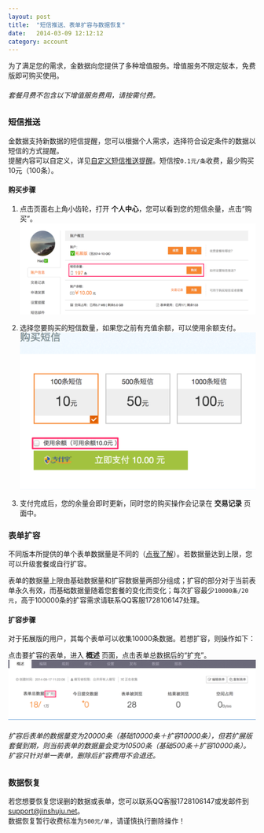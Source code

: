 ```yaml
---
layout: post
title:  "短信推送、表单扩容与数据恢复"
date:   2014-03-09 12:12:12
category: account
---
```


为了满足您的需求，金数据向您提供了多种增值服务。增值服务不限定版本，免费版即可购买使用。
###### 套餐月费不包含以下增值服务费用，请按需付费。

<h3 id="sms-push">短信推送</h3>

金数据支持新数据的短信提醒，您可以根据个人需求，选择符合设定条件的数据以短信的方式提醒。  
提醒内容可以自定义，详见[自定义短信推送提醒](sms-push.html)。短信按`0.1元/条`收费，最少购买10元（100条）。

#### 购买步骤

1. 点击页面右上角小齿轮，打开 **个人中心**，您可以看到您的短信余量，点击“购买”。
	![](/images/sms-recharge-1.png)

2. 选择您要购买的短信数量，如果您之前有充值余额，可以使用余额支付。
	![](/images/sms-recharge-2.png)

3. 支付完成后，您的余量会即时更新，同时您的购买操作会记录在 **交易记录** 页面中。

### 表单扩容

不同版本所提供的单个表单数据量是不同的（[点我了解](https://jinshuju.net/plan)）。若数据量达到上限，您可以升级套餐或自行扩容。

表单的数据量上限由基础数据量和扩容数据量两部分组成；扩容的部分对于当前表单永久有效，而基础数据量随着您套餐的变化而变化；每次扩容最少`10000条/20元`，高于100000条的扩容需求请联系QQ客服1728106147处理。

#### 扩容步骤

对于拓展版的用户，其每个表单可以收集10000条数据。若想扩容，则操作如下：

点击要扩容的表单，进入 **概述** 页面，点击表单总数据后的“扩充”。
	![](/images/value-added.png)

###### 扩容后表单的数据量变为20000条（基础10000条＋扩容10000条），但若扩展版套餐到期，则当前表单的数据量会变为10500条（基础500条＋扩容10000条）。扩容只针对单一表单，删除后扩容费用不会退还。

### 数据恢复

若您想要恢复您误删的数据或表单，您可以联系QQ客服1728106147或发邮件到[support@jinshuju.net](mailto:support@jinshuju.net)。  
数据恢复暂行收费标准为`500元/单`，请谨慎执行删除操作！
